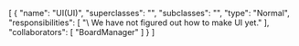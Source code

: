 [
  {
    "name": "UI(UI)",
    "superclasses": "",
    "subclasses": "",
    "type": "Normal",
    "responsibilities": [
      "\\ We have not figured out how to make UI yet."
    ],
    "collaborators": [
      "BoardManager"
    ]
  }
]